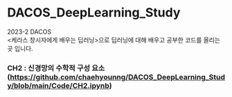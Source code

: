 # DACOS_DeepLearning_Study

2023-2 DACOS  
<케라스 창시자에게 배우는 딥러닝>으로 딥러닝에 대해 배우고 공부한 코드를 올리는 곳 입니다. 

### CH2 : 신경망의 수학적 구성 요소(https://github.com/chaehyounng/DACOS_DeepLearning_Study/blob/main/Code/CH2.ipynb)

